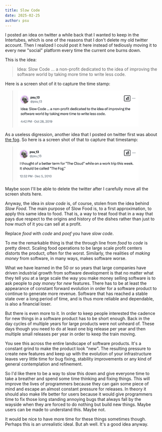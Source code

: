 ```yaml
---
title: Slow Code
date: 2025-02-25
author: psu
---
```


I posted an idea on twitter a while back that I wanted to keep in the Intertubes, which is
one of the reasons that I don't delete my old twitter account. Then I realized I could
post it here instead of tediously moving it to every new "social" platform every time the
current one burns down.

This is the idea:

> Idea: Slow Code ... a non-profit dedicated to the idea of improving the software world
> by taking more time to write less code.

Here is a screen shot of it to capture the time stamp:

> <a href="images/slow-code.png"><img src="images/slow-code.png" width=400></a>

As a useless digression, another idea that I posted on twitter first was about [the
fog](./to-the-fog.html). So here is a screen shot of that to capture that timestamp:

> <a href="images/the-fog.png"><img src="images/the-fog.png" width=400></a>

Maybe soon I'll be able to delete the twitter after I carefully move all the screen shots
here. 

Anyway, the idea in _slow code_ is, of course, stolen from the idea behind _Slow Food_.
The main purpose of Slow Food is, to a first approximation, to apply this same idea to
food. That is, a way to treat food that in a way that pays due respect to the origins and
history of the dishes rather than just to how much of it you can sell at a profit.

Replace _food_ with _code_ and _poof_ you have _slow code_.

To me the remarkable thing is that the through line from _food_ to _code_ is pretty
direct. Scaling food operations to be large scale profit centers distorts the product,
often for the worst. Similarly, the realities of _making money_ from software, in many
ways, makes software worse. 

What we have learned in the 50 or so years that large companies have driven industrial
growth from software development is that no matter what they tell you at a large scale the
way you make money selling software is to ask people to _pay money_ for _new_ features.
There has to be at least the appearance of constant forward evolution in order for a
software product to continue to generate more revenue. Software that has reached a stable
state over a long period of time, and is thus more reliable and dependable, is also a
financial loser.

But there is even more to it. In order to keep people interested the cadence for new
things in a software product has to be short enough. Back in the day cycles of multiple
years for large products were not unheard of. These days though you need to do at least
one big release per year and then multiple small releases per year in order to keep the
train moving.

You see this across the entire landscape of software products. It's a constant grind to
make the product look "new". The resulting pressure to create new features
and keep up with the evolution of your infrastructure leaves very little time for bug
fixing, stability improvements or any kind of general contemplation and refinement.

So I'd like there to be a way to slow this down and give everyone time to take a breather
and spend some time thinking and fixing things. This will improve the lives of programmers
because they can gain some piece of mind and escape an almost constant pressure for
releases. In theory it should also make life better for users because it would give
programmers time to fix those long standing annoying bugs that always fall by the wayside
when they are forced to do nothing but build new things. Maybe users can be made to
understand this. Maybe not.

It would be nice to have more time for these things sometimes though. Perhaps this is an
unrealistic ideal. But ah well. It's a good idea anyway.
